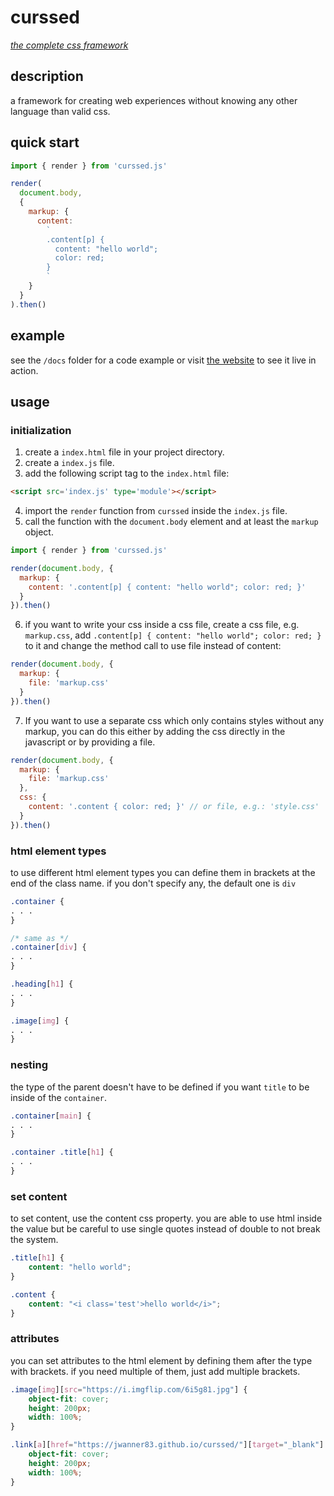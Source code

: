 # curssed

[_the complete css framework_](https://jwanner83.github.io/curssed/)

## description

a framework for creating web experiences without knowing any other language than valid css.

## quick start

```js
import { render } from 'curssed.js'

render(
  document.body,
  {
    markup: {
      content:
        `
        .content[p] {
          content: "hello world";
          color: red;
        }
        `
    }
  }
).then()
```

## example

see the `/docs` folder for a code example or visit [the website](https://jwanner83.github.io/curssed/) to see it live in action.


## usage

### initialization

1. create a `index.html` file in your project directory.
2. create a `index.js` file.
3. add the following script tag to the `index.html` file:

```html
<script src='index.js' type='module'></script>
```

4. import the `render` function from `curssed` inside the `index.js` file.
5. call the function with the `document.body` element and at least the `markup` object.

```js
import { render } from 'curssed.js'

render(document.body, {
  markup: {
    content: '.content[p] { content: "hello world"; color: red; }'
  }
}).then()
```

6. if you want to write your css inside a css file, create a css file, e.g. `markup.css`, add `.content[p] { content: "hello world"; color: red; }` to it and change the method call to use file instead of content:

```js
render(document.body, {
  markup: {
    file: 'markup.css'
  }
}).then()
```

7. If you want to use a separate css which only contains styles without any markup, you can do this either by adding the css directly in the javascript or by providing a file.

```js
render(document.body, {
  markup: {
    file: 'markup.css'
  },
  css: {
    content: '.content { color: red; }' // or file, e.g.: 'style.css'
  }
}).then()
```

### html element types

to use different html element types you can define them in brackets at the end of the class name. if you don't specify
any, the default one is `div`

```css
.container {
. . .
}

/* same as */
.container[div] {
. . .
}
```

```css
.heading[h1] {
. . .
}
```

```css
.image[img] {
. . .
}
```

### nesting

the type of the parent doesn't have to be defined if you want `title` to be inside of the `container`.

```css
.container[main] {
. . .
}

.container .title[h1] {
. . .
}
```

### set content

to set content, use the content css property. you are able to use html inside the value but be careful to use single
quotes instead of double to not break the system.

```css
.title[h1] {
    content: "hello world";
}
```

```css
.content {
    content: "<i class='test'>hello world</i>";
}
```

### attributes

you can set attributes to the html element by defining them after the type with brackets. if you need multiple of them,
just add multiple brackets.

```css
.image[img][src="https://i.imgflip.com/6i5g81.jpg"] {
    object-fit: cover;
    height: 200px;
    width: 100%;
}
```

```css
.link[a][href="https://jwanner83.github.io/curssed/"][target="_blank"] {
    object-fit: cover;
    height: 200px;
    width: 100%;
}
```
